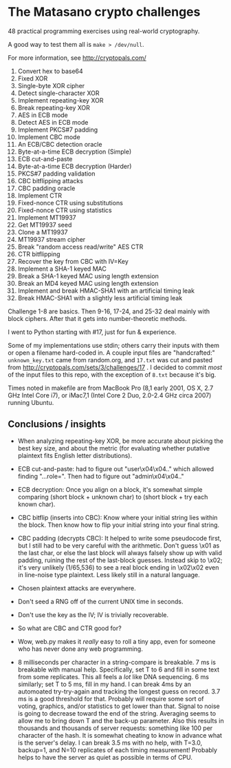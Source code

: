 The Matasano crypto challenges
========

48 practical programming exercises using real-world cryptography.

A good way to test them all is `make > /dev/null`.

For more information, see http://cryptopals.com/

1. Convert hex to base64
2. Fixed XOR
3. Single-byte XOR cipher
4. Detect single-character XOR
5. Implement repeating-key XOR
6. Break repeating-key XOR
7. AES in ECB mode
8. Detect AES in ECB mode
9. Implement PKCS#7 padding
10. Implement CBC mode
11. An ECB/CBC detection oracle
12. Byte-at-a-time ECB decryption (Simple)
13. ECB cut-and-paste
14. Byte-at-a-time ECB decryption (Harder)
15. PKCS#7 padding validation
16. CBC bitflipping attacks
17. CBC padding oracle
18. Implement CTR
19. Fixed-nonce CTR using substitutions
20. Fixed-nonce CTR using statistics
21. Implement MT19937
22. Get MT19937 seed
23. Clone a MT19937
24. MT19937 stream cipher
25. Break "random access read/write" AES CTR
26. CTR bitflipping
27. Recover the key from CBC with IV=Key
28. Implement a SHA-1 keyed MAC
29. Break a SHA-1 keyed MAC using length extension
30. Break an MD4 keyed MAC using length extension
31. Implement and break HMAC-SHA1 with an artificial timing leak
32. Break HMAC-SHA1 with a slightly less artificial timing leak

Challenge 1-8 are basics. Then 9-16, 17-24, and 25-32 deal mainly with
block ciphers. After that it gets into number-theoretic methods.

I went to Python starting with #17, just for fun & experience.

Some of my implementations use stdin; others carry their inputs with
them or open a filename hard-coded in. A couple input files are
"handcrafted:" `unknown_key.txt` came from random.org, and `17.txt`
was cut and pasted from http://cryptopals.com/sets/3/challenges/17 . I
decided to commit *most* of the input files to this repo, with the
exception of `8.txt` because it's big.

Times noted in makefile are from MacBook Pro (8,1 early 2001, OS X,
2.7 GHz Intel Core i7), or iMac7,1 (Intel Core 2 Duo, 2.0-2.4 GHz
circa 2007) running Ubuntu.

Conclusions / insights
--------

* When analyzing repeating-key XOR, be more accurate about picking the
  best key size, and about the metric (for evaluating whether putative
  plaintext fits English letter distributions).

* ECB cut-and-paste: had to figure out "user\x04\x04.." which allowed
  finding "...role=". Then had to figure out "admin\x04\x04.."

* ECB decryption: Once you align on a block, it's somewhat simple
  comparing (short block + unknown char) to (short block + try each
  known char).

* CBC bitflip (inserts into CBC): Know where your initial string lies
  within the block. Then know how to flip your initial string into
  your final string.

* CBC padding (decrypts CBC): It helped to write some pseudocode
  first, but I still had to be very careful with the arithmetic. Don't
  guess \x01 as the last char, or else the last block will always
  falsely show up with valid padding, ruining the rest of the
  last-block guesses. Instead skip to \x02; it's very unlikely
  (1/65,536) to see a real block ending in \x02\x02 even in line-noise
  type plaintext. Less likely still in a natural language.

* Chosen plaintext attacks are everywhere.

* Don't seed a RNG off of the current UNIX time in seconds.

* Don't use the key as the IV; IV is trivially recoverable.

* So what are CBC and CTR good for?

* Wow, web.py makes it *really* easy to roll a tiny app, even for
  someone who has never done any web programming.

* 8 milliseconds per character in a string-compare is breakable. 7 ms
  is breakable with manual help. Specifically, set T to 6 and fill in
  some text from some replicates. This all feels a *lot* like DNA
  sequencing. 6 ms similarly; set T to 5 ms, fill in my hand. I can
  break 4ms by an automoated try-try-again and tracking the longest
  guess on record. 3.7 ms is a good threshold for that. Probably will
  require some sort of voting, graphics, and/or statistics to get
  lower than that. Signal to noise is going to decrease toward the end
  of the string. Averaging seems to allow me to bring down T and the
  back-up parameter. Also this results in thousands and thousands of
  server requests: something like 100 per character of the hash. It is
  somewhat cheating to know in advance what is the server's delay. I
  can break 3.5 ms with no help, with T=3.0, backup=1, and N=10
  replicates of each timing measurement! Probably helps to have the
  server as quiet as possible in terms of CPU.
